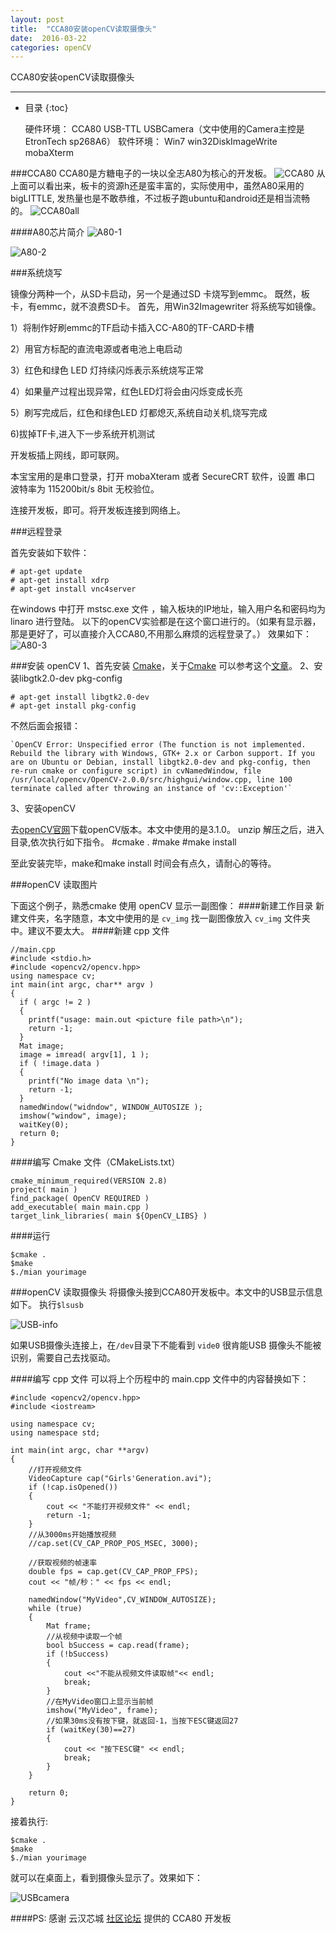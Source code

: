 ```yaml
---
layout: post
title:  "CCA80安装openCV读取摄像头"
date:  2016-03-22
categories: openCV
---
```


CCA80安装openCV读取摄像头

---

- 目录
{:toc}


    硬件环境： CCA80  USB-TTL USBCamera（文中使用的Camera主控是EtronTech sp268A6）
    软件环境： Win7   win32DiskImageWrite mobaXterm

###CCA80
CCA80是方糖电子的一块以全志A80为核心的开发板。
![CCA80](http://7xrdfh.com1.z0.glb.clouddn.com/%40%2Fblog%2Focv2016-03-22-a80-cca80.png-HelloWii)
从上面可以看出来，板卡的资源h还是蛮丰富的，实际使用中，虽然A80采用的bigLITTLE, 发热量也是不敢恭维，不过板子跑ubuntu和android还是相当流畅的。
![CCA80all](http://7xrdfh.com1.z0.glb.clouddn.com/%40%2Fblog%2Focv2016-03-22-cca80all.png-HelloWii)

####A80芯片简介
![A80-1](http://7xrdfh.com1.z0.glb.clouddn.com/%40%2Fblog%2Focv2016-03-22-a80-1.png-HelloWii)

![A80-2](http://7xrdfh.com1.z0.glb.clouddn.com/%40%2Fblog%2Focv2016-03-22-a80-2.png-HelloWii)

###系统烧写

 镜像分两种一个，从SD卡启动，另一个是通过SD 卡烧写到emmc。 既然，板卡，有emmc，就不浪费SD卡。
首先，用Win32Imagewriter 将系统写如镜像。

 1）将制作好刷emmc的TF启动卡插入CC-A80的TF-CARD卡槽 

 2）用官方标配的直流电源或者电池上电启动 

 3）红色和绿色 LED 灯持续闪烁表示系统烧写正常 

 4）如果量产过程出现异常，红色LED灯将会由闪烁变成长亮

 5）刷写完成后，红色和绿色LED 灯都熄灭,系统自动关机,烧写完成 

 6)拔掉TF卡,进入下一步系统开机测试

开发板插上网线，即可联网。

本宝宝用的是串口登录，打开 mobaXteram 或者 SecureCRT 软件，设置 串口 波特率为 115200bit/s  8bit  无校验位。

连接开发板，即可。将开发板连接到网络上。

###远程登录

首先安装如下软件：

    # apt-get update
    # apt-get install xdrp
    # apt-get install vnc4server

在windows 中打开  mstsc.exe 文件 ，输入板块的IP地址，输入用户名和密码均为 linaro 进行登陆。
以下的openCV实验都是在这个窗口进行的。（如果有显示器，那是更好了，可以直接介入CCA80,不用那么麻烦的远程登录了。）
效果如下：
![A80-3](http://7xrdfh.com1.z0.glb.clouddn.com/%40%2Fblog%2Focv2016-03-22-a80-3.png-HelloWii)

###安装 openCV
1、首先安装 [Cmake](http://www.hellowii.xyz/%E7%BC%96%E7%A8%8B%E5%9F%BA%E7%A1%80/2016/03/22/cmake.html)，关于[Cmake](http://www.hellowii.xyz/%E7%BC%96%E7%A8%8B%E5%9F%BA%E7%A1%80/2016/03/22/cmake.html) 可以参考这个[文章](http://www.hellowii.xyz/%E7%BC%96%E7%A8%8B%E5%9F%BA%E7%A1%80/2016/03/22/cmake.html)。
2、安装libgtk2.0-dev  pkg-config

    # apt-get install libgtk2.0-dev
    # apt-get install pkg-config

不然后面会报错：

    `OpenCV Error: Unspecified error (The function is not implemented. Rebuild the library with Windows, GTK+ 2.x or Carbon support. If you are on Ubuntu or Debian, install libgtk2.0-dev and pkg-config, then re-run cmake or configure script) in cvNamedWindow, file /usr/local/opencv/OpenCV-2.0.0/src/highgui/window.cpp, line 100
    terminate called after throwing an instance of 'cv::Exception'`
    

3、安装openCV

   去[openCV官网](http://opencv.org/)下载openCV版本。本文中使用的是3.1.0。
   unzip  解压之后，进入目录,依次执行如下指令。
       #cmake .
       #make
       #make install

至此安装完毕，make和make install 时间会有点久，请耐心的等待。

###openCV 读取图片

下面这个例子，熟悉cmake 使用 openCV 显示一副图像：
####新建工作目录
新建文件夹，名字随意，本文中使用的是 `cv_img`
找一副图像放入 `cv_img` 文件夹中。建议不要太大。
####新建 cpp 文件

	//main.cpp
    #include <stdio.h>
    #include <opencv2/opencv.hpp>
    using namespace cv;
    int main(int argc, char** argv )
    {
      if ( argc != 2 )
      {
        printf("usage: main.out <picture file path>\n");
        return -1;
      }
      Mat image;
      image = imread( argv[1], 1 );
      if ( !image.data )
      {
        printf("No image data \n");
        return -1;
      }
      namedWindow("widndow", WINDOW_AUTOSIZE );
      imshow("window", image);
      waitKey(0);
      return 0;
    }


####编写 Cmake 文件（CMakeLists.txt）

    cmake_minimum_required(VERSION 2.8)
    project( main )
    find_package( OpenCV REQUIRED )
    add_executable( main main.cpp )
    target_link_libraries( main ${OpenCV_LIBS} )
####运行

    $cmake .
    $make
    $./mian yourimage

 

###openCV 读取摄像头
将摄像头接到CCA80开发板中。本文中的USB显示信息如下。
执行`$lsusb`

![USB-info](http://7xrdfh.com1.z0.glb.clouddn.com/%40%2Fblog%2Focv2016-03-22-a80-usb.png-HelloWii)

如果USB摄像头连接上，在`/dev`目录下不能看到 `vide0`  很肯能USB 摄像头不能被识别，需要自己去找驱动。

####编写 cpp 文件
可以将上个历程中的 main.cpp 文件中的内容替换如下：

    #include <opencv2/opencv.hpp>
    #include <iostream>

    using namespace cv;
    using namespace std;

    int main(int argc, char **argv)
    {
        //打开视频文件
        VideoCapture cap("Girls'Generation.avi");
        if (!cap.isOpened())
        {
            cout << "不能打开视频文件" << endl;
            return -1;
        }
        //从3000ms开始播放视频
        //cap.set(CV_CAP_PROP_POS_MSEC, 3000);

        //获取视频的帧速率
        double fps = cap.get(CV_CAP_PROP_FPS);
        cout << "帧/秒：" << fps << endl;

        namedWindow("MyVideo",CV_WINDOW_AUTOSIZE);
        while (true)
        {
            Mat frame;
            //从视频中读取一个帧
            bool bSuccess = cap.read(frame);
            if (!bSuccess)
            {
                cout <<"不能从视频文件读取帧"<< endl;
                break;
            }
            //在MyVideo窗口上显示当前帧
            imshow("MyVideo", frame);
            //如果30ms没有按下键，就返回-1，当按下ESC键返回27
            if (waitKey(30)==27)
            {
                cout << "按下ESC键" << endl;
                break;
            }
        }

        return 0;
    }


接着执行: 

    $cmake .
    $make
    $./mian yourimage

就可以在桌面上，看到摄像头显示了。效果如下：

![USBcamera](http://7xrdfh.com1.z0.glb.clouddn.com/%40%2Fblog%2Focv2016-03-22-a80-camera.png-HelloWii)

####PS: 感谢 云汉芯城 [社区论坛](http://bbs.ickey.cn) 提供的 CCA80 开发板

